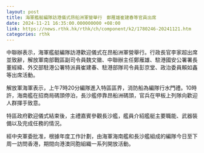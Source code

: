 ```yaml
---
layout: post
title: 海軍艦艇編隊訪港儀式昂船洲軍營舉行　鄭雁雄崔建春等官員出席
date: 2024-11-21 16:35:00.000000000 +08:00
link: https://news.rthk.hk/rthk/ch/component/k2/1780246-20241121.htm
categories: rthk
---
```


中聯辦表示，海軍艦艇編隊訪港歡迎儀式在昂船洲軍營舉行。行政長官李家超出席並致辭，解放軍南部戰區副司令員魏文徽、中聯辦主任鄭雁雄、駐港國安公署署長董經緯、外交部駐港公署特派員崔建春、駐港部隊司令員彭京堂、政治委員賴如鑫等出席活動。

解放軍海軍表示，上午7時20分編隊進入特區區界，消防船為編隊行水門禮。10時許，海南艦在招商局碼頭停泊，長沙艦停靠昂船洲碼頭，官兵在甲板上列隊向歡迎人群揮手致意。

特區政府歡迎儀式結束後，主禮嘉賓參觀長沙艦，艦員介紹艦艇主要職能、武器裝備以及完成任務的情況。

經中央軍委批准，根據年度工作計劃，由海軍海南艦和長沙艦組成的編隊今日至下周一訪問香港，期間向港澳同胞組織一系列開放活動。
